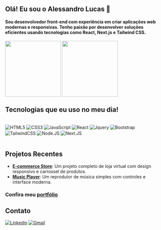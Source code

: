 ## Olá! Eu sou o Alessandro Lucas 👋

#### Sou desenvolvedor front-end com experiência em criar aplicações web modernas e responsivas. Tenho paixão por desenvolver soluções eficientes usando tecnologias como React, Next.js e Tailwind CSS.<br/>

<div style="display: inline_block">
<img height="180em" align="center" src="https://github-readme-stats.vercel.app/api/?username=lulckss&&hide=stars,prs,issues,contribs&show_icons=true&title_color=fff&icon_color=79ff97&text_color=9f9f9f&bg_color=151515" />
<img height="180em" align="center" src="https://github-readme-stats.vercel.app/api/top-langs/?username=lulckss&layout=compact&langs_count=16&theme=dark&title_color=fff" />
</div>

## Tecnologias que eu uso no meu dia!

<div style="display: inline_block"><br/>
<img align="center" alt="HTML5" src="https://img.shields.io/badge/HTML5-red?style=for-the-badge&logo=html5&logoColor=white" />
<img align="center" alt="CSS3" src="https://img.shields.io/badge/CSS3-1572B6?style=for-the-badge&logo=css3&logoColor=white" />
<img align="center" alt="JavaScript" src="https://img.shields.io/badge/JavaScript-F7DF1E?style=for-the-badge&logo=javascript&logoColor=black" />
<img align="center" alt="React" src="https://img.shields.io/badge/React-171a2e?style=for-the-badge&logo=react&logoColor=61DAFB" />
<img align="center" alt="Jquery" src="https://img.shields.io/badge/jQuery-0769AD?style=for-the-badge&logo=jquery&logoColor=white" />
<img align="center" alt="Bootstrap" src="https://img.shields.io/badge/Bootstrap-563D7C?style=for-the-badge&logo=bootstrap&logoColor=white" />
<img align="center" alt="TailwindCSS" src="https://img.shields.io/badge/Tailwind_CSS-38B2AC?style=for-the-badge&logo=tailwind-css&logoColor=white" />
<img align="center" alt="Node.JS" src="https://img.shields.io/badge/Node.js-43853D?style=for-the-badge&logo=node.js&logoColor=white" />
<img align="center" alt="Next.JS" src="https://img.shields.io/badge/Next-black?style=for-the-badge&logo=next.js&logoColor=white" />
</div><br/>

## Projetos Recentes
- **[E-commerce Store](https://github.com/seuprojeto/ecommerce)**: Um projeto completo de loja virtual com design responsivo e carrossel de produtos.
- **[Music Player](https://github.com/seuprojeto/music-player)**: Um reprodutor de música simples com controles e interface moderna.

### Confira meu [portfólio](https://seu-portfolio.com)

## Contato
<div style="display: inline_block">
  
[![Linkedin](https://img.shields.io/badge/LinkedIn-0077B5?style=for-the-badge&logo=linkedin&logoColor=white)](https://www.linkedin.com/in/alessandro-lucas-)
[![Gmail](https://img.shields.io/badge/Gmail-D14836?style=for-the-badge&logo=gmail&logoColor=white)](mailto:alessandrolucas22@gmail.com)

</div>
